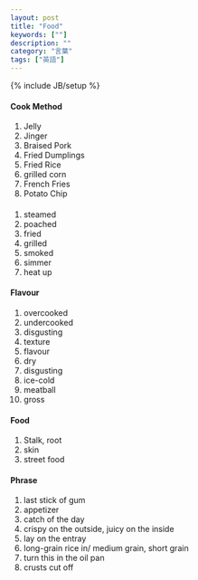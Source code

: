 ```yaml
---
layout: post
title: "Food"
keywords: [""]
description: ""
category: "言葉"
tags: ["英語"]
---
```

{% include JB/setup %}


#### Cook Method
1. Jelly
2. Jinger
1. Braised Pork
2. Fried Dumplings
3. Fried Rice
4. grilled corn
2. French Fries
3. Potato Chip

####
1. steamed
2. poached
3. fried
4. grilled
5. smoked
6. simmer
7. heat up

#### Flavour
1. overcooked
2. undercooked
3. disgusting
4. texture
5. flavour
6. dry
7. disgusting
8. ice-cold
9. meatball
1. gross


#### Food
1. Stalk, root
2. skin
3. street food

#### Phrase
1. last stick of gum
2. appetizer
3. catch of the day
4. crispy on the outside, juicy on the inside
5. lay on the entray
6. long-grain rice in/ medium grain, short grain
7. turn this in the oil pan 
8. crusts cut off

